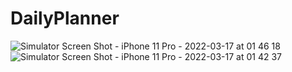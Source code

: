 # DailyPlanner

![Simulator Screen Shot - iPhone 11 Pro - 2022-03-17 at 01 46 18](https://user-images.githubusercontent.com/74758238/158696981-e0af5101-a94b-4f69-9d53-71c606087702.png)
![Simulator Screen Shot - iPhone 11 Pro - 2022-03-17 at 01 42 37](https://user-images.githubusercontent.com/74758238/158696989-d3171b30-6b0f-4a4a-b871-549253cf860b.png)
